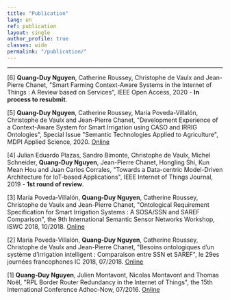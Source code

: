 ```yaml
---
title: "Publication"   
lang: en
ref: publication
layout: single
author_profile: true 
classes: wide
permalink: "/publication/"  
---
```

----
\[6\] **Quang-Duy Nguyen**, Catherine Roussey, Christophe de Vaulx and Jean-Pierre Chanet, "Smart Farming Context-Aware Systems in the Internet of Things : A Review based on Services", IEEE Open Access, 2020 - **In process to resubmit**.  

\[5\] **Quang-Duy Nguyen**, Catherine Roussey, Maria Poveda-Villalón, Christophe de Vaulx and Jean-Pierre Chanet, "Development Experience of a Context-Aware System for Smart Irrigation using CASO and IRRIG Ontologies", Special Issue "Semantic Technologies Applied to Agriculture", MDPI Applied Science, 2020. [Online](https://www.mdpi.com/2076-3417/10/5/1803)

\[4\] Julian Eduardo Plazas, Sandro Bimonte, Christophe de Vaulx, Michel Schneider, **Quang-Duy Nguyen**, Jean-Pierre Chanet, Hongling Shi, Kun Mean Hou and Juan Carlos Corrales, "Towards a Data-centric Model-Driven Architecture for IoT-based Applications", IEEE Internet of Things Journal, 2019 - **1st round of review**.    

\[3\] Maria Poveda-Villalón, **Quang-Duy Nguyen**, Catherine Roussey, Christophe de Vaulx and Jean-Pierre Chanet, "Ontological Requirement Specification for Smart Irrigation Systems : A SOSA/SSN and SAREF Comparison", the 9th International Semantic Sensor Networks Workshop, ISWC 2018, 10/2018. [Online](http://ceur-ws.org/Vol-2213/paper1.pdf)  

\[2\] Maria Poveda-Villalón, **Quang-Duy Nguyen**, Catherine Roussey, Christophe de Vaulx and Jean-Pierre Chanet, "Besoins ontologiques d’un système d’irrigation intelligent : Comparaison entre SSN et SAREF", le 29es journées francophones IC 2018, 07/2018. [Online](https://hal.archives-ouvertes.fr/hal-01841316/document) 

\[1\] **Quang-Duy Nguyen**, Julien Montavont, Nicolas Montavont and Thomas Noël, "RPL Border Router Redundancy in the Internet of Things", the 15th International Conference Adhoc-Now, 07/2016. [Online](https://link.springer.com/chapter/10.1007/978-3-319-40509-4_14) 

